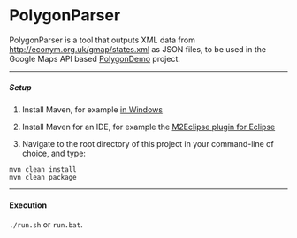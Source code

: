 PolygonParser
=============

PolygonParser is a tool that outputs XML data from http://econym.org.uk/gmap/states.xml as JSON files, to be used in the Google Maps API based [PolygonDemo](https://github.com/icampbell2/USPolygons/tree/master/PolygonDemo) project.

---

##### Setup

1. Install Maven, for example [in Windows](http://www.mkyong.com/maven/how-to-install-maven-in-windows/)

2. Install Maven for an IDE, for example the [M2Eclipse plugin for Eclipse](http://stackoverflow.com/a/13640110)

3. Navigate to the root directory of this project in your command-line of choice, and type:

```
mvn clean install
mvn clean package
```

---

#### Execution

`./run.sh` or `run.bat`.
